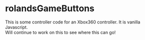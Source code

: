 # rolandsGameButtons

This is some controller code for an Xbox360 controller.  It is vanilla Javascript.  
Will continue to work on this to see where this can go!
